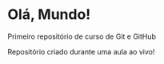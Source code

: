 # Olá, Mundo!
 Primeiro repositório de curso de Git e GitHub

 Repositório criado durante uma aula ao vivo!
